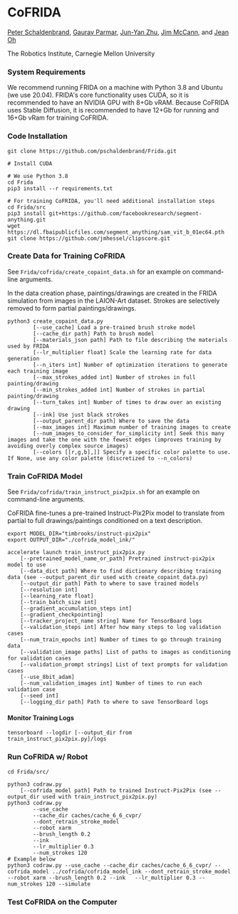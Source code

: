 # CoFRIDA
[Peter Schaldenbrand](https://pschaldenbrand.github.io/#about.html), [Gaurav Parmar](https://gauravparmar.com/), [Jun-Yan Zhu](https://www.cs.cmu.edu/~junyanz/), [Jim McCann](http://www.cs.cmu.edu/~jmccann/), and [Jean Oh](https://www.cs.cmu.edu/~./jeanoh/)

The Robotics Institute, Carnegie Mellon University


### System Requirements

We recommend running FRIDA on a machine with Python 3.8 and Ubuntu (we use 20.04). FRIDA's core functionality uses CUDA, so it is recommended to have an NVIDIA GPU with 8+Gb vRAM. Because CoFRIDA uses Stable Diffusion, it is recommended to have 12+Gb for running and 16+Gb vRam for training CoFRIDA.

### Code Installation

```
git clone https://github.com/pschaldenbrand/Frida.git

# Install CUDA

# We use Python 3.8
cd Frida
pip3 install --r requirements.txt

# For training CoFRIDA, you'll need additional installation steps
cd Frida/src
pip3 install git+https://github.com/facebookresearch/segment-anything.git
wget https://dl.fbaipublicfiles.com/segment_anything/sam_vit_b_01ec64.pth
git clone https://github.com/jmhessel/clipscore.git
```

### Create Data for Training CoFRIDA

See `Frida/cofrida/create_copaint_data.sh` for an example on command-line arguments.

In the data creation phase, paintings/drawings are created in the FRIDA simulation from images in the LAION-Art dataset.  Strokes are selectively removed to form partial paintings/drawings.

```
python3 create_copaint_data.py 
        [--use_cache] Load a pre-trained brush stroke model
        [--cache_dir path] Path to brush model
        [--materials_json path] Path to file describing the materials used by FRIDA
        [--lr_multiplier float] Scale the learning rate for data generation
        [--n_iters int] Number of optimization iterations to generate each training image
        [--max_strokes_added int] Number of strokes in full painting/drawing
        [--min_strokes_added int] Number of strokes in partial painting/drawing
        [--turn_takes int] Number of times to draw over an existing drawing
        [--ink] Use just black strokes
        [--output_parent_dir path] Where to save the data
        [--max_images int] Maximum number of training images to create
        [--num_images_to_consider_for_simplicity int] Seek this many images and take the one with the fewest edges (improves training by avoiding overly complex source images)
        [--colors [[r,g,b],]] Specify a specific color palette to use. If None, use any color palette (discretized to --n_colors)
```

### Train CoFRIDA Model

See `Frida/cofrida/train_instruct_pix2pix.sh` for an example on command-line arguments.

CoFRIDA fine-tunes a pre-trained Instruct-Pix2Pix model to translate from partial to full drawings/paintings conditioned on a text description.

```
export MODEL_DIR="timbrooks/instruct-pix2pix"
export OUTPUT_DIR="./cofrida_model_ink/"

accelerate launch train_instruct_pix2pix.py 
    [--pretrained_model_name_or_path] Pretrained instruct-pix2pix model to use 
    [--data_dict path] Where to find dictionary describing training data (see --output_parent_dir used with create_copaint_data.py) 
    [--output_dir path] Path to where to save trained models 
    [--resolution int]  
    [--learning_rate float]  
    [--train_batch_size int]
    [--gradient_accumulation_steps int]
    [--gradient_checkpointing]
    [--tracker_project_name string] Name for TensorBoard logs
    [--validation_steps int] After how many steps to log validation cases 
    [--num_train_epochs int] Number of times to go through training data 
    [--validation_image paths] List of paths to images as conditioning for validation cases
    [--validation_prompt strings] List of text prompts for validation cases
    [--use_8bit_adam] 
    [--num_validation_images int] Number of times to run each validation case
    [--seed int] 
    [--logging_dir path] Path to where to save TensorBoard logs
```
#### Monitor Training Logs
```
tensorboard --logdir [--output_dir from train_instruct_pix2pix.py]/logs
```

### Run CoFRIDA w/ Robot

```
cd Frida/src/

python3 codraw.py 
    [--cofrida_model path] Path to trained Instruct-Pix2Pix (see --output_dir used with train_instruct_pix2pix.py)
python3 codraw.py  
        --use_cache 
        --cache_dir caches/cache_6_6_cvpr/ 
        --dont_retrain_stroke_model 
        --robot xarm 
        --brush_length 0.2 
        --ink   
        --lr_multiplier 0.3 
        --num_strokes 120
# Example below
python3 codraw.py --use_cache --cache_dir caches/cache_6_6_cvpr/ --cofrida_model ../cofrida/cofrida_model_ink --dont_retrain_stroke_model --robot xarm --brush_length 0.2 --ink   --lr_multiplier 0.3 --num_strokes 120 --simulate
```


### Test CoFRIDA on the Computer